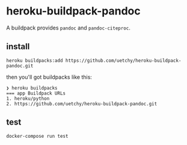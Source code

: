 # heroku-buildpack-pandoc

A buildpack provides `pandoc` and `pandoc-citeproc`.

## install

```
heroku buildpacks:add https://github.com/uetchy/heroku-buildpack-pandoc.git
```

then you'll got buildpacks like this:

```
❯ heroku buildpacks
=== app Buildpack URLs
1. heroku/python
2. https://github.com/uetchy/heroku-buildpack-pandoc.git
```

## test

```
docker-compose run test
```
